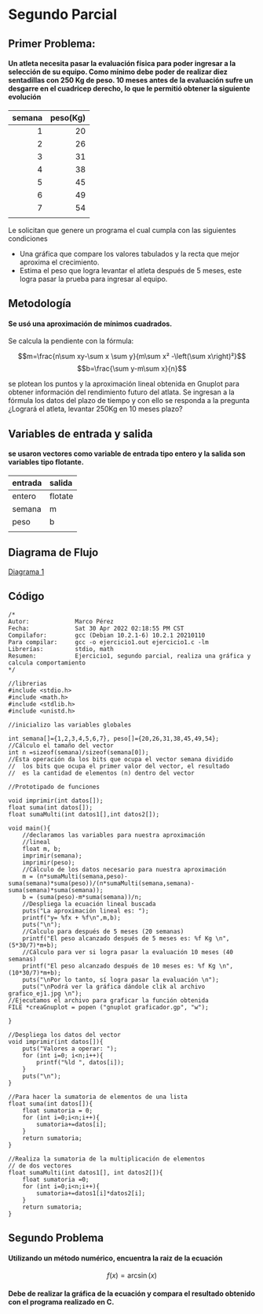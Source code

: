 # Segundo Parcial

## Primer Problema:
#### Un atleta necesita pasar la evaluación física para poder ingresar a la selección de su equipo. Como mínimo debe poder de realizar diez sentadillas con 250 Kg de peso. 10 meses antes de la evaluación sufre un desgarre en el cuadricep derecho, lo que le permitió obtener la siguiente evolución
|semana|peso(Kg)|
| ---:|---:|
|1|20|
|2|26|
|3|31|
|4|38|
|5|45|
|6|49|
|7|54|
|||
Le solicitan que genere un programa el cual cumpla con las siguientes condiciones
- Una gráfica que compare los valores tabulados y la recta que mejor aproxima el crecimiento.
- Estima el peso que logra levantar el atleta después de 5 meses, este logra pasar la prueba para ingresar al equipo.
## Metodología
#### Se usó una aproximación de mínimos cuadrados.
Se calcula la pendiente con la fórmula:

$$m=\frac{n\sum xy-\sum x \sum y}{m\sum x² -\left(\sum x\right)²}$$
$$b=\frac{\sum y-m\sum x}{n}$$ 

se plotean los puntos y la aproximación lineal obtenida en Gnuplot para obtener información del rendimiento futuro del atlata.
Se ingresan a la fórmula los datos del plazo de tiempo y con ello se responda a la pregunta ¿Logrará el atleta, levantar 250Kg en 10 meses plazo?
## Variables de entrada y salida
#### se usaron vectores como variable de entrada tipo entero y la salida son variables tipo flotante.
|entrada|salida|
|:---|:---|
|entero|flotate|
|semana|m|
|peso|b|
|||
## Diagrama de Flujo
[Diagrama 1](https://github.com/Marco18Dic/2022LabSimu-201908463/blob/main/segundo%20parcial/Diagrama%20de%20Flujo%201.JPG)
## Código
```
/*
Autor:             Marco Pérez
Fecha:             Sat 30 Apr 2022 02:18:55 PM CST
Compilafor:        gcc (Debian 10.2.1-6) 10.2.1 20210110
Para compilar:     gcc -o ejercicio1.out ejercicio1.c -lm
Librerías:         stdio, math
Resumen:           Ejercicio1, segundo parcial, realiza una gráfica y calcula comportamiento
*/

//librerias
#include <stdio.h>
#include <math.h>
#include <stdlib.h>
#include <unistd.h>

//inicializo las variables globales

int semana[]={1,2,3,4,5,6,7}, peso[]={20,26,31,38,45,49,54};
//Cálculo el tamaño del vector
int n =sizeof(semana)/sizeof(semana[0]);
//Ésta operación da los bits que ocupa el vector semana dividido 
//  los bits que ocupa el primer valor del vector, el resultado
//  es la cantidad de elementos (n) dentro del vector

//Prototipado de funciones

void imprimir(int datos[]);
float suma(int datos[]);
float sumaMulti(int datos1[],int datos2[]);

void main(){
    //declaramos las variables para nuestra aproximación
    //lineal
    float m, b;
    imprimir(semana);
    imprimir(peso);
    //Cálculo de los datos necesario para nuestra aproximación
    m = (n*sumaMulti(semana,peso)-suma(semana)*suma(peso))/(n*sumaMulti(semana,semana)-suma(semana)*suma(semana));
    b = (suma(peso)-m*suma(semana))/n;
    //Despliega la ecuación lineal buscada
    puts("La aproximación lineal es: ");
    printf("y= %fx + %f\n",m,b);
    puts("\n");
    //Calculo para después de 5 meses (20 semanas)
    printf("El peso alcanzado después de 5 meses es: %f Kg \n",(5*30/7)*m+b);
    //Cálculo para ver si logra pasar la evaluación 10 meses (40 semanas)
    printf("El peso alcanzado después de 10 meses es: %f Kg \n",(10*30/7)*m+b);
    puts("\nPor lo tanto, sí logra pasar la evaluación \n");
    puts("\nPodrá ver la gráfica dándole clik al archivo grafico_ej1.jpg \n");
//Ejecutamos el archivo para graficar la función obtenida
FILE *creaGnuplot = popen ("gnuplot graficador.gp", "w");

}

//Despliega los datos del vector
void imprimir(int datos[]){
    puts("Valores a operar: ");
    for (int i=0; i<n;i++){
        printf("%ld ", datos[i]);
    }
    puts("\n");
}

//Para hacer la sumatoria de elementos de una lista
float suma(int datos[]){
    float sumatoria = 0;
    for (int i=0;i<n;i++){
        sumatoria+=datos[i];
    }
    return sumatoria;
}

//Realiza la sumatoria de la multiplicación de elementos
// de dos vectores
float sumaMulti(int datos1[], int datos2[]){
    float sumatoria =0;
    for (int i=0;i<n;i++){
        sumatoria+=datos1[i]*datos2[i];
    }
    return sumatoria;
}
```
## Segundo Problema
#### Utilizando un método numérico, encuentra la raiz de la ecuación

$$f(x)=\arcsin(x)$$

#### Debe de realizar la gráfica de la ecuación y compara el resultado obtenido con el programa realizado en C.



